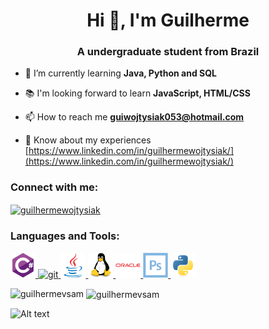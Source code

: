<h1 align="center">Hi 👋, I'm Guilherme</h1>
<h3 align="center">A undergraduate student from Brazil</h3>

- 🌱 I’m currently learning **Java, Python and SQL**

- 📚 I'm looking forward to learn **JavaScript, HTML/CSS**

- 📫 How to reach me **guiwojtysiak053@hotmail.com**

- 📄 Know about my experiences [https://www.linkedin.com/in/guilhermewojtysiak/](https://www.linkedin.com/in/guilhermewojtysiak/)

<h3 align="left">Connect with me:</h3>
<p align="left">
<a href="https://linkedin.com/in/guilhermewojtysiak" target="blank"><img align="center" src="https://raw.githubusercontent.com/rahuldkjain/github-profile-readme-generator/master/src/images/icons/Social/linked-in-alt.svg" alt="guilhermewojtysiak" height="30" width="40" /></a>
</p>

<h3 align="left">Languages and Tools:</h3>
<p align="left"> <a href="https://www.w3schools.com/cs/" target="_blank" rel="noreferrer"> <img src="https://raw.githubusercontent.com/devicons/devicon/master/icons/csharp/csharp-original.svg" alt="csharp" width="40" height="40"/> </a> <a href="https://git-scm.com/" target="_blank" rel="noreferrer"> <img src="https://www.vectorlogo.zone/logos/git-scm/git-scm-icon.svg" alt="git" width="40" height="40"/> </a> <a href="https://www.java.com" target="_blank" rel="noreferrer"> <img src="https://raw.githubusercontent.com/devicons/devicon/master/icons/java/java-original.svg" alt="java" width="40" height="40"/> </a> <a href="https://www.linux.org/" target="_blank" rel="noreferrer"> <img src="https://raw.githubusercontent.com/devicons/devicon/master/icons/linux/linux-original.svg" alt="linux" width="40" height="40"/> </a> <a href="https://www.oracle.com/" target="_blank" rel="noreferrer"> <img src="https://raw.githubusercontent.com/devicons/devicon/master/icons/oracle/oracle-original.svg" alt="oracle" width="40" height="40"/> </a> <a href="https://www.photoshop.com/en" target="_blank" rel="noreferrer"> <img src="https://raw.githubusercontent.com/devicons/devicon/master/icons/photoshop/photoshop-line.svg" alt="photoshop" width="40" height="40"/> </a> <a href="https://www.python.org" target="_blank" rel="noreferrer"> <img src="https://raw.githubusercontent.com/devicons/devicon/master/icons/python/python-original.svg" alt="python" width="40" height="40"/> </a> </p>

<p><img align="left" src="https://github-readme-stats.vercel.app/api/top-langs?username=guilhermevsam&show_icons=true&locale=en&layout=compact" alt="guilhermevsam" /></p>

<p>&nbsp;<img align="center" src="https://github-readme-stats.vercel.app/api?username=guilhermevsam&show_icons=true&locale=en&theme=synthwave" alt="guilhermevsam" /></p>

![Alt text](https://spotify-recently-played-readme.vercel.app/api?user=yr5zymtxongxp6josnvyxdchz)
